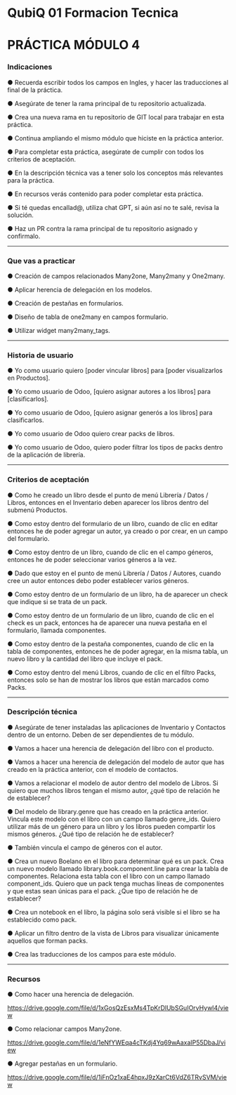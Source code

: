 # QubiQ 01 Formacion Tecnica

# PRÁCTICA MÓDULO 4

### Indicaciones

● Recuerda escribir todos los campos en Ingles, y hacer las traducciones al final de la práctica.

● Asegúrate de tener la rama principal de tu repositorio actualizada.

● Crea una nueva rama en tu repositorio de GIT local para trabajar en esta práctica.

● Continua ampliando el mismo módulo que hiciste en la práctica anterior.

● Para completar esta práctica, asegúrate de cumplir con todos los criterios de aceptación.

● En la descripción técnica vas a tener solo los conceptos más relevantes para la práctica.

● En recursos verás contenido para poder completar esta práctica.

● Si té quedas encallad@, utiliza chat GPT, si aún así no te salé, revisa la solución.

● Haz un PR contra la rama principal de tu repositorio asignado y confirmalo.

------------------------------------------------------------------------------------------------------------------

### Que vas a practicar

● Creación de campos relacionados Many2one, Many2many y One2many.

● Aplicar herencia de delegación en los modelos.

● Creación de pestañas en formularios.

● Diseño de tabla de one2many en campos formulario.

● Utilizar widget many2many_tags.

------------------------------------------------------------------------------------------------------------------

### Historia de usuario

● Yo como usuario quiero [poder vincular libros] para [poder visualizarlos en Productos].

● Yo como usuario de Odoo, [quiero asignar autores a los libros] para [clasificarlos].

● Yo como usuario de Odoo, [quiero asignar generós a los libros] para clasificarlos.

● Yo como usuario de Odoo quiero crear packs de libros.

● Yo como usuario de Odoo, quiero poder filtrar los tipos de packs dentro de la aplicación de librería.

------------------------------------------------------------------------------------------------------------------

### Criterios de aceptación

● Como he creado un libro desde el punto de menú Librería / Datos / Libros, entonces en el Inventario deben aparecer los libros dentro del submenú Productos.

● Como estoy dentro del formulario de un libro, cuando de clic en editar entonces he de poder agregar un autor, ya creado o por crear, en un campo del formulario.

● Como estoy dentro de un libro, cuando de clic en el campo géneros, entonces he de poder seleccionar varios géneros a la vez.

● Dado que estoy en el punto de menú Librería / Datos / Autores, cuando cree un autor entonces debo poder establecer varios géneros.

● Como estoy dentro de un formulario de un libro, ha de aparecer un check que indique si se trata de un pack.

● Como estoy dentro de un formulario de un libro, cuando de clic en el check es un pack, entonces ha de aparecer una nueva pestaña en el formulario, llamada componentes.

● Como estoy dentro de la pestaña componentes, cuando de clic en la tabla de componentes, entonces he de poder agregar, en la misma tabla, un nuevo libro y la cantidad del libro que incluye el pack.

● Como estoy dentro del menú Libros, cuando de clic en el filtro Packs, entonces solo se han de mostrar los libros que están marcados como Packs.

------------------------------------------------------------------------------------------------------------------

### Descripción técnica

● Asegúrate de tener instaladas las aplicaciones de Inventario y Contactos dentro de un entorno. Deben de ser dependientes de tu módulo.

● Vamos a hacer una herencia de delegación del libro con el producto.

● Vamos a hacer una herencia de delegación del modelo de autor que has creado en la práctica anterior, con el modelo de contactos.

● Vamos a relacionar el modelo de autor dentro del modelo de Libros. Si quiero que muchos libros tengan el mismo autor, ¿qué tipo de relación he de establecer?

● Del modelo de library.genre que has creado en la práctica anterior. Vincula este modelo con el libro con un campo llamado genre_ids. Quiero utilizar más de un género para un libro y los libros pueden compartir los mismos géneros. ¿Qué tipo de relación he de establecer?

● También vincula el campo de géneros con el autor.

● Crea un nuevo Boelano en el libro para determinar qué es un pack. Crea un nuevo modelo llamado library.book.component.line para crear la tabla de componentes. Relaciona esta tabla con el libro con un campo llamado component_ids. Quiero que un pack tenga muchas líneas de componentes y que estas sean únicas para el pack. ¿Que tipo de relación he de establecer?

● Crea un notebook en el libro, la página solo será visible si el libro se ha establecido como pack.

● Aplicar un filtro dentro de la vista de Libros para visualizar únicamente aquellos que forman packs.

● Crea las traducciones de los campos para este módulo.

------------------------------------------------------------------------------------------------------------------

### Recursos

● Como hacer una herencia de delegación.

https://drive.google.com/file/d/1xGosQzEsxMs4TpKrDlUbSGuIOrvHywl4/view

● Como relacionar campos Many2one.

https://drive.google.com/file/d/1eNfYWEqa4cTKdj4Yq69wAaxaIP55DbaJ/view

● Agregar pestañas en un formulario.

https://drive.google.com/file/d/1iFnOz1xaE4hpxJ9zXarCt6VdZ6TRvSVM/view